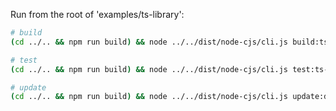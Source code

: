 Run from the root of 'examples/ts-library':

```bash
# build
(cd ../.. && npm run build) && node ../../dist/node-cjs/cli.js build:ts-library && node ./dist/node-cjs

# test
(cd ../.. && npm run build) && node ../../dist/node-cjs/cli.js test:ts-library && echo 'All tests passed!'

# update
(cd ../.. && npm run build) && node ../../dist/node-cjs/cli.js update:dependencies
```
